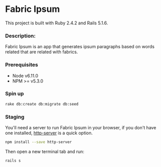 # Fabric Ipsum
This project is built with Ruby 2.4.2 and Rails 5.1.6.

### Description:
Fabric Ipsum is an app that generates ipsum paragraphs based on words related that are related with fabrics.

### Prerequisites
- Node v6.11.0
- NPM >= v5.3.0

### Spin up
```bash
rake db:create db:migrate db:seed
```

### Staging
You'll need a server to run Fabric Ipsum in your browser, if you don't have one installed, [http-server](https://www.npmjs.com/package/http-server) is a quick option.

```bash
npm install --save http-server
```
Then open a new terminal tab and run:

```bash
rails s
```
